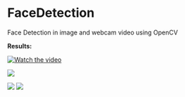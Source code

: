 # FaceDetection

Face Detection in image and webcam video using OpenCV

**Results:**

[![Watch the video](https://img.youtube.com/vi/5GkHPaZpPNM/maxresdefault.jpg)](https://youtu.be/5GkHPaZpPNM)

[<img src = "face.png">](https://youtu.be/5GkHPaZpPNM)

<image src = "images/CR7_1.PNG">
<image src = "images/GoT_1.PNG">
